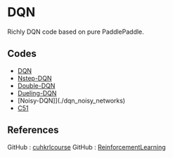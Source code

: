# DQN

Richly DQN code based on pure PaddlePaddle.

## Codes
- [DQN](./dqn)
- [Nstep-DQN](./nstep_dqn)
- [Double-DQN](./double_dqn)
- [Dueling-DQN](./dueling_dqn)
- [Noisy-DQN]](./dqn_noisy_networks)
- [C51](./categorical_dqn(C51))

## References
GitHub : [cuhkrlcourse](https://github.com/cuhkrlcourse)
GitHub : [ReinforcementLearning](https://github.com/yeyupiaoling/ReinforcementLearning)
